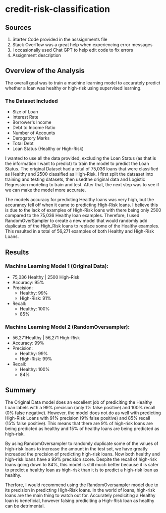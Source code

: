 # credit-risk-classification

## Sources

1. Starter Code provided in the asssignments file
2. Stack Overflow was a great help when experiencing error messages
3. I occasionally used Chat GPT to help edit code to fix errors
4. Assignment description


## Overview of the Analysis

The overall goal was to train a machine learning model to accurately predict whether a loan was healthy or high-risk using supervised learning.

### The Dataset Included
* Size of Loan
* Interest Rate
* Borrower's Income
* Debt to Income Ratio
* Number of Accounts
* Derogatory Marks
* Total Debt
* Loan Status (Healthy or High-Risk)

I wanted to use all the data provided, excluding the Loan Status (as that is the information I want to predict) to train the model to predict the Loan Status. The original Dataset had a total of 75,036 loans that were classified as Healthy and 2500 classified as High-Risk. I first split the datsaset into training and testing datasets, then usedthe original data and Logistic Regression modeling to train and test. After that, the next step was to see if we can make the model more accurate. 

The models accuracy for predicting Healthy loans was very high, but the accurancy fell off when it came to predicting High-Risk loans. I believe this is due to the lack of examples of High-Risk loans with there being only 2500 compared to the 75,036 Healthy loan examples. Therefore, I used RandomOverSampler to create a new model that would randomly add duplicates of the High_Risk loans to replace some of the Healthy examples. This resulted in a total of 56,271 examples of both Healthy and High-Risk Loans.




## Results

### Machine Learning Model 1 (Original Data):
  * 75,036 Healthy | 2500 High-Risk
  * Accuracy: 95%
  * Precision:
       * Healthy: 99%
       * High-Risk: 91%
  * Recall:
       * Healthy: 100%
       * 85%



### Machine Learning Model 2 (RandomOversampler):
  * 56,271Healthy | 56,271 High-Risk
  * Accuracy: 99%
  * Precision:
       * Healthy: 99%
       * High-Risk: 99%
  * Recall:
       * Healthy: 100%
       * 84%



## Summary

The Original Data model does an excellent job of prediciting the Healthy Loan labels with a 99% precision (only 1% false positive) and 100% recall (0% false negative). However, the model does not do as well with predicting High-Risk Loans with 91% precision (9% false positive) and 85% recall (15% false positive). This means that there are 9% of high-risk loans are being predicted as healthy and 15% of healthy loans are being predicted as high-risk.

By using RandomOversampler to randomly duplicate some of the values of high-risk loans to increase the amount in the test set, we have greatly increaded the precision of predicting high-risk loans. Now both healthy and high-risk loans have a 99% precision score. Despite the recall of high-risk loans going down to 84%, this model is still much better because it is safer to predict a healthy loan as high-risk than it is to predict a high-risk loan as healthy.

Therfore, I would recommend using the RandomOversampler model due to its precision in predicting High-Risk loans. In the world of loans, high-risk loans are the main thing to watch out for. Accurately prediciting a Healthy loan is beneficial, however falsing prediciting a High-Risk loan as healthy can be detrimental. 
